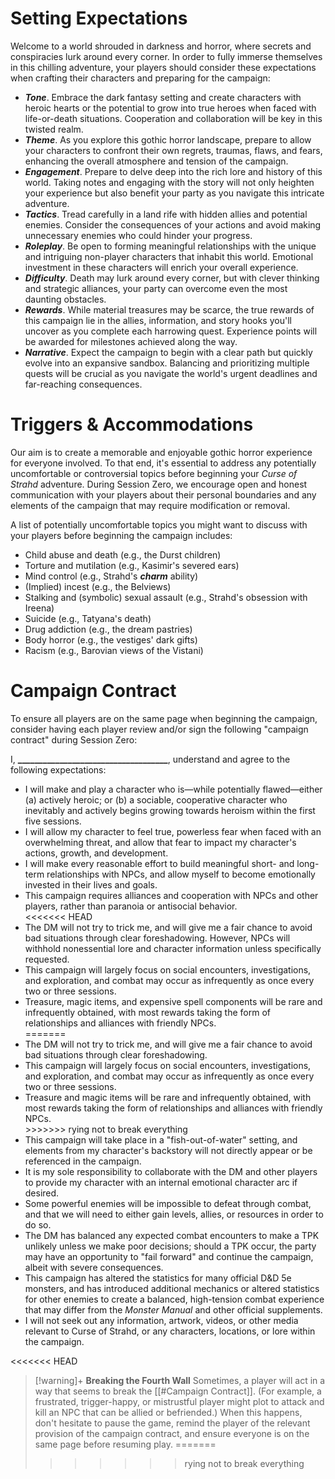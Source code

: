 # Setting Expectations
Welcome to a world shrouded in darkness and horror, where secrets and conspiracies lurk around every corner. In order to fully immerse themselves in this chilling adventure, your players should consider these expectations when crafting their characters and preparing for the campaign:

* ***Tone***. Embrace the dark fantasy setting and create characters with heroic hearts or the potential to grow into true heroes when faced with life-or-death situations. Cooperation and collaboration will be key in this twisted realm.
* ***Theme***. As you explore this gothic horror landscape, prepare to allow your characters to confront their own regrets, traumas, flaws, and fears, enhancing the overall atmosphere and tension of the campaign.
* ***Engagement***. Prepare to delve deep into the rich lore and history of this world. Taking notes and engaging with the story will not only heighten your experience but also benefit your party as you navigate this intricate adventure.
* ***Tactics***. Tread carefully in a land rife with hidden allies and potential enemies. Consider the consequences of your actions and avoid making unnecessary enemies who could hinder your progress.
* ***Roleplay***. Be open to forming meaningful relationships with the unique and intriguing non-player characters that inhabit this world. Emotional investment in these characters will enrich your overall experience.
* ***Difficulty***. Death may lurk around every corner, but with clever thinking and strategic alliances, your party can overcome even the most daunting obstacles.
* ***Rewards***. While material treasures may be scarce, the true rewards of this campaign lie in the allies, information, and story hooks you'll uncover as you complete each harrowing quest. Experience points will be awarded for milestones achieved along the way.
* ***Narrative***. Expect the campaign to begin with a clear path but quickly evolve into an expansive sandbox. Balancing and prioritizing multiple quests will be crucial as you navigate the world's urgent deadlines and far-reaching consequences.
# Triggers & Accommodations
Our aim is to create a memorable and enjoyable gothic horror experience for everyone involved. To that end, it's essential to address any potentially uncomfortable or controversial topics before beginning your *Curse of Strahd* adventure. During Session Zero, we encourage open and honest communication with your players about their personal boundaries and any elements of the campaign that may require modification or removal.

A list of potentially uncomfortable topics you might want to discuss with your players before beginning the campaign includes:

* Child abuse and death (e.g., the Durst children)
* Torture and mutilation (e.g., Kasimir's severed ears)
* Mind control (e.g., Strahd's ***charm*** ability)
* (Implied) incest (e.g., the Belviews)
* Stalking and (symbolic) sexual assault (e.g., Strahd's obsession with Ireena)
* Suicide (e.g., Tatyana's death)
* Drug addiction (e.g., the dream pastries)
* Body horror (e.g., the vestiges' dark gifts)
* Racism (e.g., Barovian views of the Vistani)
# Campaign Contract
To ensure all players are on the same page when beginning the campaign, consider having each player review and/or sign the following "campaign contract" during Session Zero:

<div class="description">
<p>I, <strong>&#95;&#95;&#95;&#95;&#95;&#95;&#95;&#95;&#95;&#95;&#95;&#95;&#95;&#95;&#95;&#95;&#95;&#95;&#95;&#95;&#95;&#95;&#95;&#95;&#95;&#95;&#95;&#95;&#95;&#95;&#95;&#95;&#95;&#95;&#95;&#95;</strong>, understand and agree to the following expectations:</p> 
<ul> 
<li>I will make and play a character who is—while potentially flawed—either (a) actively heroic; or (b) a sociable, cooperative character who inevitably and actively begins growing towards heroism within the first five sessions.</li>
<li>I will allow my character to feel true, powerless fear when faced with an overwhelming threat, and allow that fear to impact my character's actions, growth, and development.</li>
<li>I will make every reasonable effort to build meaningful short- and long-term relationships with NPCs, and allow myself to become emotionally invested in their lives and goals.</li> 
<li>This campaign requires alliances and cooperation with NPCs and other players, rather than paranoia or antisocial behavior.</li> 
<<<<<<< HEAD
<li>The DM will not try to trick me, and will give me a fair chance to avoid bad situations through clear foreshadowing. However, NPCs will withhold nonessential lore and character information unless specifically requested.</li>
<li>This campaign will largely focus on social encounters, investigations, and exploration, and combat may occur as infrequently as once every two or three sessions.</li> 
<li>Treasure, magic items, and expensive spell components will be rare and infrequently obtained, with most rewards taking the form of relationships and alliances with friendly NPCs.</li>
=======
<li>The DM will not try to trick me, and will give me a fair chance to avoid bad situations through clear foreshadowing.</li>
<li>This campaign will largely focus on social encounters, investigations, and exploration, and combat may occur as infrequently as once every two or three sessions.</li> 
<li>Treasure and magic items will be rare and infrequently obtained, with most rewards taking the form of relationships and alliances with friendly NPCs.</li>
>>>>>>> rying not to break everything
<li>This campaign will take place in a "fish-out-of-water" setting, and elements from my character's backstory will not directly appear or be referenced in the campaign.</li>
<li>It is my sole responsibility to collaborate with the DM and other players to provide my character with an internal emotional character arc if desired.</li> 
<li>Some powerful enemies will be impossible to defeat through combat, and that we will need to either gain levels, allies, or resources in order to do so.</li>
<li>The DM has balanced any expected combat encounters to make a TPK unlikely unless we make poor decisions; should a TPK occur, the party may have an opportunity to "fail forward" and continue the campaign, albeit with severe consequences.</li> 
<li>This campaign has altered the statistics for many official D&D 5e monsters, and has introduced additional mechanics or altered statistics for other enemies to create a balanced, high-tension combat experience that may differ from the <em>Monster Manual</em> and other official supplements.</li>
<li>I will not seek out any information, artwork, videos, or other media relevant to Curse of Strahd, or any characters, locations, or lore within the campaign.</li> 
</ul>
</div>

<<<<<<< HEAD
> [!warning]+ **Breaking the Fourth Wall**
> Sometimes, a player will act in a way that seems to break the [[#Campaign Contract]]. (For example, a frustrated, trigger-happy, or mistrustful player might plot to attack and kill an NPC that can be allied or befriended.) When this happens, don't hesitate to pause the game, remind the player of the relevant provision of the campaign contract, and ensure everyone is on the same page before resuming play.
=======
>>>>>>> rying not to break everything
